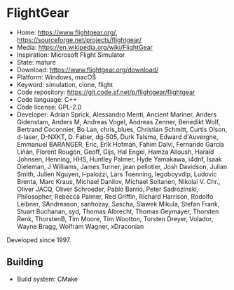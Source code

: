 # FlightGear

- Home: https://www.flightgear.org/, https://sourceforge.net/projects/flightgear/
- Media: https://en.wikipedia.org/wiki/FlightGear
- Inspiration: Microsoft Flight Simulator
- State: mature
- Download: https://www.flightgear.org/download/
- Platform: Windows, macOS
- Keyword: simulation, clone, flight
- Code repository: https://git.code.sf.net/p/flightgear/flightgear
- Code language: C++
- Code license: GPL-2.0
- Developer: Adrian Sprick, Alessandro Menti, Ancient Mariner, Anders Gidenstam, Anders M, Andreas Vogel, Andreas Zenner, Benedikt Wolf, Bertrand Coconnier, Bo Lan, chris_blues, Christian Schmitt, Curtis Olson, d-laser, D-NXKT, D. Faber, dg-505, Durk Talsma, Edward d'Auvergne, Emmanuel BARANGER, Eric, Erik Hofman, Fahim Dalvi, Fernando García Liñán, Florent Rougon, Geoff, Gijs, Hal Engel, Hamza Alloush, Harald Johnsen, Henning, HHS, Huntley Palmer, Hyde Yamakawa, i4dnf, Isaak Dieleman, J Williams, James Turner, jean pellotier, Josh Davidson, Julian Smith, Julien Nguyen, l-palozzi, Lars Toenning, legoboyvdlp, Ludovic Brenta, Marc Kraus, Michael Danilov, Michael Soitanen, Nikolai V. Chr., Oliver JACQ, Oliver Schroeder, Pablo Barrio, Peter Sadrozinski, Philosopher, Rebecca Palmer, Red Griffin, Richard Harrison, Rodolfo Leibner, SAndreason, sanhozay, Sascha, Slawek Mikula, Stefan Frank, Stuart Buchanan, syd, Thomas Albrecht, Thomas Geymayer, Thorsten Renk, ThorstenB, Tim Moore, Tim Wootton, Torsten Dreyer, Volador, Wayne Bragg, Wolfram Wagner, xDraconian

Developed since 1997.

## Building

- Build system: CMake
